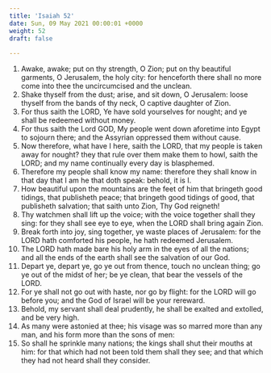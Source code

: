 ```yaml
---
title: 'Isaiah 52'
date: Sun, 09 May 2021 00:00:01 +0000
weight: 52
draft: false
  
---
```


1. Awake, awake; put on thy strength, O Zion; put on thy beautiful garments, O Jerusalem, the holy city: for henceforth there shall no more come into thee the uncircumcised and the unclean.
2. Shake thyself from the dust; arise, and sit down, O Jerusalem: loose thyself from the bands of thy neck, O captive daughter of Zion.
3. For thus saith the LORD, Ye have sold yourselves for nought; and ye shall be redeemed without money.
4. For thus saith the Lord GOD, My people went down aforetime into Egypt to sojourn there; and the Assyrian oppressed them without cause.
5. Now therefore, what have I here, saith the LORD, that my people is taken away for nought? they that rule over them make them to howl, saith the LORD; and my name continually every day is blasphemed.
6. Therefore my people shall know my name: therefore they shall know in that day that I am he that doth speak: behold, it is I.
7. How beautiful upon the mountains are the feet of him that bringeth good tidings, that publisheth peace; that bringeth good tidings of good, that publisheth salvation; that saith unto Zion, Thy God reigneth!
8. Thy watchmen shall lift up the voice; with the voice together shall they sing: for they shall see eye to eye, when the LORD shall bring again Zion.
9. Break forth into joy, sing together, ye waste places of Jerusalem: for the LORD hath comforted his people, he hath redeemed Jerusalem.
10. The LORD hath made bare his holy arm in the eyes of all the nations; and all the ends of the earth shall see the salvation of our God.
11. Depart ye, depart ye, go ye out from thence, touch no unclean thing; go ye out of the midst of her; be ye clean, that bear the vessels of the LORD.
12. For ye shall not go out with haste, nor go by flight: for the LORD will go before you; and the God of Israel will be your rereward.
13. Behold, my servant shall deal prudently, he shall be exalted and extolled, and be very high.
14. As many were astonied at thee; his visage was so marred more than any man, and his form more than the sons of men:
15. So shall he sprinkle many nations; the kings shall shut their mouths at him: for that which had not been told them shall they see; and that which they had not heard shall they consider.
